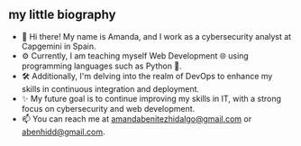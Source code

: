 ## my little biography

- 👋 Hi there! My name is Amanda, and I work as a cybersecurity analyst at Capgemini in Spain.
- ⚙️ Currently, I am teaching myself Web Development 🌐 using programming languages such as Python 💙.
- 🛠️ Additionally, I'm delving into the realm of DevOps to enhance my skills in continuous integration and deployment.
- ✨ My future goal is to continue improving my skills in IT, with a strong focus on cybersecurity and web development.
- 📫 You can reach me at amandabenitezhidalgo@gmail.com or abenhidd@gmail.com.
